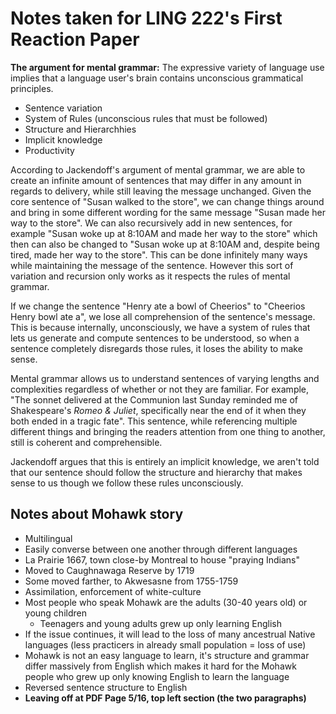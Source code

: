# Notes taken for LING 222's First Reaction Paper

**The argument for mental grammar:** The expressive variety of language use implies that a language user's brain contains unconscious grammatical principles.

- Sentence variation
- System of Rules (unconscious rules that must be followed)
- Structure and Hierarchhies
- Implicit knowledge
- Productivity

According to Jackendoff's argument of mental grammar, we are able to create an infinite amount of sentences that may differ in any amount in regards to delivery, while still leaving the message unchanged. Given the core sentence of "Susan walked to the store", we can change things around and bring in some different wording for the same message "Susan made her way to the store". We can also recursively add in new sentences, for example "Susan woke up at 8:10AM and made her way to the store" which then can also be changed to "Susan woke up at 8:10AM and, despite being tired, made her way to the store". This can be done infinitely many ways while maintaining the message of the sentence. However this sort of variation and recursion only works as it respects the rules of mental grammar.

If we change the sentence "Henry ate a bowl of Cheerios" to "Cheerios Henry bowl ate a", we lose all comprehension of the sentence's message. This is because internally, unconsciously, we have a system of rules that lets us generate and compute sentences to be understood, so when a sentence completely disregards those rules, it loses the ability to make sense. 

Mental grammar allows us to understand sentences of varying lengths and complexities regardless of whether or not they are familiar. For example, "The sonnet delivered at the Communion last Sunday reminded me of Shakespeare's *Romeo & Juliet*, specifically near the end of it when they both ended in a tragic fate". This sentence, while referencing multiple different things and bringing the readers attention from one thing to another, still is coherent and comprehensible.

Jackendoff argues that this is entirely an implicit knowledge, we aren't told that our sentence should follow the structure and hierarchy that makes sense to us though we follow these rules unconsciously.

## Notes about Mohawk story

- Multilingual
- Easily converse between one another through different languages
- La Prairie 1667, town close-by Montreal to house "praying Indians"
- Moved to Caughnawaga Reserve by 1719
- Some moved farther, to Akwesasne from 1755-1759
- Assimilation, enforcement of white-culture
- Most people who speak Mohawk are the adults (30-40 years old) or young children
    - Teenagers and young adults grew up only learning English
- If the issue continues, it will lead to the loss of many ancestrual Native languages (less practicers in already small population = loss of use)
- Mohawk is not an easy language to learn, it's structure and grammar differ massively from English which makes it hard for the Mohawk people who grew up only knowing English to learn the language
- Reversed sentence structure to English
- **Leaving off at PDF Page 5/16, top left section (the two paragraphs)**